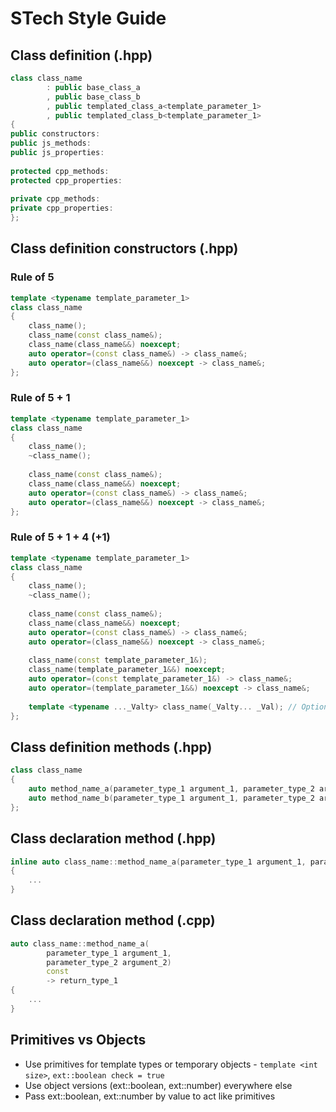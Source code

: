 # STech Style Guide

## Class definition (.hpp)
```c++
class class_name
        : public base_class_a
        , public base_class_b
        , public templated_class_a<template_parameter_1>
        , public templated_class_b<template_parameter_1>
{
public constructors:
public js_methods:
public js_properties:
    
protected cpp_methods:
protected cpp_properties:
    
private cpp_methods:
private cpp_properties:
};
```

## Class definition constructors (.hpp)
### Rule of 5
```c++
template <typename template_parameter_1>
class class_name
{
    class_name();
    class_name(const class_name&);
    class_name(class_name&&) noexcept;
    auto operator=(const class_name&) -> class_name&;
    auto operator=(class_name&&) noexcept -> class_name&;
};
```

### Rule of 5 + 1
```c++
template <typename template_parameter_1>
class class_name
{
    class_name();
    ~class_name();
    
    class_name(const class_name&);
    class_name(class_name&&) noexcept;
    auto operator=(const class_name&) -> class_name&;
    auto operator=(class_name&&) noexcept -> class_name&;
};
```

### Rule of 5 + 1 + 4 (+1)
```c++
template <typename template_parameter_1>
class class_name
{
    class_name();
    ~class_name();
    
    class_name(const class_name&);
    class_name(class_name&&) noexcept;
    auto operator=(const class_name&) -> class_name&;
    auto operator=(class_name&&) noexcept -> class_name&;
    
    class_name(const template_parameter_1&);
    class_name(template_parameter_1&&) noexcept;
    auto operator=(const template_parameter_1&) -> class_name&;
    auto operator=(template_parameter_1&&) noexcept -> class_name&;
    
    template <typename ..._Valty> class_name(_Valty... _Val); // Optional
};
```

## Class definition methods (.hpp)
```c++
class class_name
{
    auto method_name_a(parameter_type_1 argument_1, parameter_type_2 argument_2) const -> return_type_1;
    auto method_name_b(parameter_type_1 argument_1, parameter_type_2 argument_2) const -> return_type_2;
};
```

## Class declaration method (.hpp)
```c++
inline auto class_name::method_name_a(parameter_type_1 argument_1, parameter_type_2 argument_2) -> return_type_1
{
    ...
}
```

## Class declaration method (.cpp)
```c++
auto class_name::method_name_a(
        parameter_type_1 argument_1,
        parameter_type_2 argument_2)
        const
        -> return_type_1
{
    ...
}
```

## Primitives vs Objects
 - Use primitives for template types or temporary objects - `template <int size>`, `ext::boolean check = true`
 - Use object versions (ext::boolean, ext::number<T>) everywhere else
 - Pass ext::boolean, ext::number<T> by value to act like primitives

